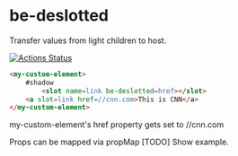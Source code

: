 # be-deslotted

Transfer values from light children to host.

[![Actions Status](https://github.com/bahrus/be-deslotted/workflows/CI/badge.svg)](https://github.com/bahrus/be-deslotted/actions?query=workflow%3ACI)

```html
<my-custom-element>
    #shadow
        <slot name=link be-deslotted=href></slot>
    <a slot=link href=//cnn.com>This is CNN</a>
</my-custom-element>
```

my-custom-element's href property gets set to //cnn.com

Props can be mapped via propMap [TODO]  Show example.